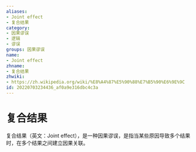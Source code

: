 ```yaml
---
aliases:
- Joint effect
- 复合结果
category:
- 因果谬误
- 逻辑
- 谬误
groups: 因果谬误
name:
- Joint effect
zhname:
- 复合结果
zhwiki:
- https://zh.wikipedia.org/wiki/%E8%A4%87%E5%90%88%E7%B5%90%E6%9E%9C
id: 20220703234436_af0a9e316dbc4c3a
---
```


# 复合结果

复合结果（英文：Joint effect），是一种因果谬误，是指当某些原因导致多个结果时，在多个结果之间建立因果关联。
